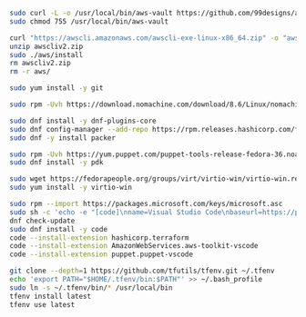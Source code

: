 ``` bash title="fedora aws-vault install"
sudo curl -L -o /usr/local/bin/aws-vault https://github.com/99designs/aws-vault/releases/latest/download/aws-vault-linux-amd64
sudo chmod 755 /usr/local/bin/aws-vault
```

``` bash title="fedora awscli install"
curl "https://awscli.amazonaws.com/awscli-exe-linux-x86_64.zip" -o "awscliv2.zip"
unzip awscliv2.zip
sudo ./aws/install
rm awscliv2.zip
rm -r aws/
```

``` bash title="fedora git install"
sudo yum install -y git
```

``` bash title="fedora nomachine install"
sudo rpm -Uvh https://download.nomachine.com/download/8.6/Linux/nomachine-enterprise-client_8.6.1_3_x86_64.rpm
```

``` bash title="fedora packer install"
sudo dnf install -y dnf-plugins-core
sudo dnf config-manager --add-repo https://rpm.releases.hashicorp.com/fedora/hashicorp.repo
sudo dnf -y install packer
```

``` bash title="fedora pdk install"
sudo rpm -Uvh https://yum.puppet.com/puppet-tools-release-fedora-36.noarch.rpm
sudo dnf install -y pdk
```

``` bash title="fedora virtio-win install"
sudo wget https://fedorapeople.org/groups/virt/virtio-win/virtio-win.repo -O /etc/yum.repos.d/virtio-win.repo
sudo yum install -y virtio-win
```

``` bash title="fedora vscode install"
sudo rpm --import https://packages.microsoft.com/keys/microsoft.asc
sudo sh -c 'echo -e "[code]\nname=Visual Studio Code\nbaseurl=https://packages.microsoft.com/yumrepos/vscode\nenabled=1\ngpgcheck=1\ngpgkey=https://packages.microsoft.com/keys/microsoft.asc" > /etc/yum.repos.d/vscode.repo'
dnf check-update
sudo dnf install -y code
code --install-extension hashicorp.terraform
code --install-extension AmazonWebServices.aws-toolkit-vscode
code --install-extension puppet.puppet-vscode
```

``` bash title="fedora tenv install"
git clone --depth=1 https://github.com/tfutils/tfenv.git ~/.tfenv
echo 'export PATH="$HOME/.tfenv/bin:$PATH"' >> ~/.bash_profile
sudo ln -s ~/.tfenv/bin/* /usr/local/bin
tfenv install latest
tfenv use latest
```
